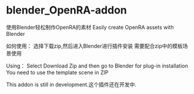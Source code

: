 # blender_OpenRA-addon
使用Blender轻松制作OpenRA的素材
Easily create OpenRA assets with Blender

如何使用：
选择下载zip,然后进入Blender进行插件安装
需要配合zip中的模板场景使用

Using：
Select Download Zip and then go to Blender for plug-in installation
You need to use the template scene in ZIP

This addon is still in development.这个插件还在开发中.